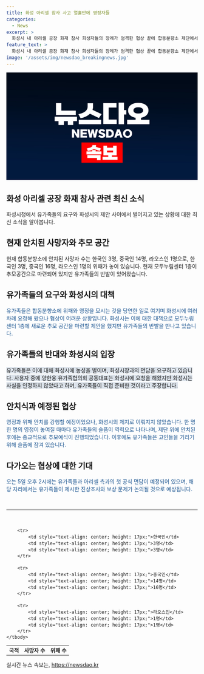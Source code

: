 ```yaml
---
title: 화성 아리셀 참사 사고 열흘만에 영정자들
categories:
  - News
excerpt: >
  화성시 내 아리셀 공장 화재 참사 희생자들의 장례가 엄격한 협상 끝에 합동분향소 제단에서 이뤄졌다. 18명 희생자 중 15명의 영정과 20명의 위패가 안치됐으며, 이에 유가족들은 추모공간 제안에 반발했다. 화성시장과의 대화를 통해 유가족들의 불만을 해소하고자 하며, 아리셀 측과의 공식 면담이 예정되어 있으며, 그동안 제기된 진상조사와 보상 문제가 논의될 예정이다. 유가족들의 마음을 안정시키기 위한 노력이 계속되고 있다.
feature_text: >
  화성시 내 아리셀 공장 화재 참사 희생자들의 장례가 엄격한 협상 끝에 합동분향소 제단에서 이뤄졌다. 18명 희생자 중 15명의 영정과 20명의 위패가 안치됐으며, 이에 유가족들은 추모공간 제안에 반발했다. 화성시장과의 대화를 통해 유가족들의 불만을 해소하고자 하며, 아리셀 측과의 공식 면담이 예정되어 있으며, 그동안 제기된 진상조사와 보상 문제가 논의될 예정이다. 유가족들의 마음을 안정시키기 위한 노력이 계속되고 있다.
image: '/assets/img/newsdao_breakingnews.jpg'
---
```


<p><img src="/assets/img/newsdao_breakingnews.jpg" alt="flaretime 속보" /></p>

<h2 data-ke-size="size26">화성 아리셀 공장 화재 참사 관련 최신 소식</h2>

<p data-ke-size="size16">화성시청에서 유가족들의 요구와 화성시의 제안 사이에서 벌어지고 있는 상황에 대한 최신 소식을 알아봅니다.</p>

<h2>현재 안치된 사망자와 추모 공간</h2>

<p data-ke-size="size16">현재 합동분향소에 안치된 사망자 수는 한국인 3명, 중국인 14명, 라오스인 1명으로, 한국인 3명, 중국인 16명, 라오스인 1명의 위패가 놓여 있습니다. 현재 모두누림센터 1층이 추모공간으로 마련되어 있지만 유가족들의 반발이 있어왔습니다.</p>

<h2>유가족들의 요구와 화성시의 대책</h2>

<p><span style="color: #1a5490;">유가족들은 합동분향소에 위패와 영정을 모시는 것을 당연한 일로 여기며 화성시에 여러 차례 요청해 왔으나 협상이 어려운 상황입니다. 화성시는 이에 대한 대책으로 모두누림센터 1층에 새로운 추모 공간을 마련할 제안을 했지만 유가족들의 반발을 만나고 있습니다.</span></p>

<h2>유가족들의 반대와 화성시의 입장</h2>

<p><span style="background-color: #21538527;">유가족들은 이에 대해 화성시에 농성을 벌이며, 화성시장과의 면담을 요구하고 있습니다. 사용자 중에 양한웅 유가족협의회 공동대표는 화성시에 요청을 해왔지만 화성시는 사실을 인정하지 않았다고 하며, 유가족들이 직접 준비한 것이라고 주장합니다.</span></p>

<h2>안치식과 예정된 협상</h2>

<p><span style="color: #1a5490;">영정과 위패 안치를 강행할 예정이었으나, 화성시의 제지로 이뤄지지 않았습니다. 한 명 한 명의 영정이 놓여질 때마다 유가족들의 슬픔이 역력으로 나타나며, 제단 위에 안치된 후에는 종교적으로 추모예식이 진행되었습니다. 이후에도 유가족들은 고인들을 기리기 위해 슬픔에 잠겨 있습니다.</span></p>

<h2>다가오는 협상에 대한 기대</h2>

<p><span style="color: #1a5490;">오는 5일 오후 2시에는 유가족들과 아리셀 측과의 첫 공식 면담이 예정되어 있으며, 해당 자리에서는 유가족들이 제시한 진상조사와 보상 문제가 논의될 것으로 예상됩니다.</span></p>

<p data-ke-size="size16">&nbsp;</p>

<hr>

<p data-ke-size="size16">&nbsp;</p>

<table>
    <tbody>
        <tr>
            <td style="text-align: center; height: 17px;"><b>국적</b></td>
            <td style="text-align: center; height: 17px;"><b>사망자 수</b></td>
            <td style="text-align: center; height: 17px;"><b>위패 수</b></td>
        </tr>

        <tr>
            <td style="text-align: center; height: 17px;">한국인</td>
            <td style="text-align: center; height: 17px;">3명</td>
            <td style="text-align: center; height: 17px;">3명</td>
        </tr>

        <tr>
            <td style="text-align: center; height: 17px;">중국인</td>
            <td style="text-align: center; height: 17px;">14명</td>
            <td style="text-align: center; height: 17px;">16명</td>
        </tr>

        <tr>
            <td style="text-align: center; height: 17px;">라오스인</td>
            <td style="text-align: center; height: 17px;">1명</td>
            <td style="text-align: center; height: 17px;">1명</td>
        </tr>
    </tbody>
</table>
실시간 뉴스 속보는, <a href="https://newsdao.kr" rel="dofollow">https://newsdao.kr</a>


